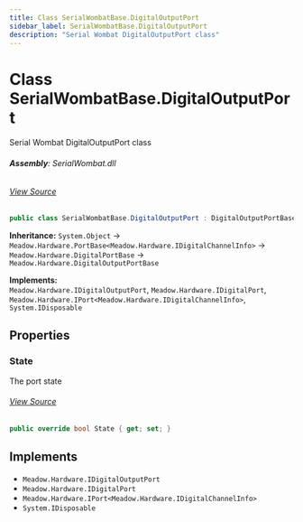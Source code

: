 ```yaml
---
title: Class SerialWombatBase.DigitalOutputPort
sidebar_label: SerialWombatBase.DigitalOutputPort
description: "Serial Wombat DigitalOutputPort class"
---
```

# Class SerialWombatBase.DigitalOutputPort
Serial Wombat DigitalOutputPort class

###### **Assembly**: SerialWombat.dll
###### [View Source](https://github.com/WildernessLabs/Meadow.Foundation.git/blob/develop/Source/Meadow.Foundation.Peripherals/ICs.IOExpanders.SerialWombat/Driver/SerialWombatBase.DigitalOutputPort.cs#L10)
```csharp title="Declaration"
public class SerialWombatBase.DigitalOutputPort : DigitalOutputPortBase, IDigitalOutputPort, IDigitalPort, IPort<IDigitalChannelInfo>, IDisposable
```
**Inheritance:** `System.Object` -> `Meadow.Hardware.PortBase<Meadow.Hardware.IDigitalChannelInfo>` -> `Meadow.Hardware.DigitalPortBase` -> `Meadow.Hardware.DigitalOutputPortBase`

**Implements:**  
`Meadow.Hardware.IDigitalOutputPort`, `Meadow.Hardware.IDigitalPort`, `Meadow.Hardware.IPort<Meadow.Hardware.IDigitalChannelInfo>`, `System.IDisposable`

## Properties
### State
The port state
###### [View Source](https://github.com/WildernessLabs/Meadow.Foundation.git/blob/develop/Source/Meadow.Foundation.Peripherals/ICs.IOExpanders.SerialWombat/Driver/SerialWombatBase.DigitalOutputPort.cs#L27)
```csharp title="Declaration"
public override bool State { get; set; }
```

## Implements

* `Meadow.Hardware.IDigitalOutputPort`
* `Meadow.Hardware.IDigitalPort`
* `Meadow.Hardware.IPort<Meadow.Hardware.IDigitalChannelInfo>`
* `System.IDisposable`

